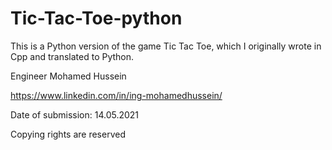 # Tic-Tac-Toe-python
This is a Python version of the game Tic Tac Toe, which I originally wrote in Cpp and translated to Python.

Engineer Mohamed Hussein

https://www.linkedin.com/in/ing-mohamedhussein/

Date of submission: 14.05.2021

Copying rights are reserved
